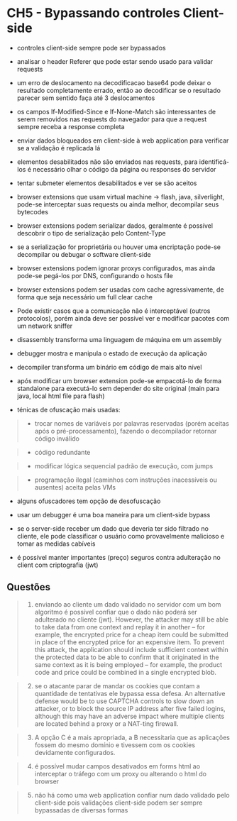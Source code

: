 # CH5 - Bypassando controles Client-side

- controles client-side sempre pode ser bypassados

- analisar o header Referer que pode estar sendo usado para validar requests

- um erro de deslocamento na decodificacao base64 pode deixar o resultado completamente errado, então ao decodificar se o resultado parecer sem sentido faça até 3 deslocamentos

- os campos If-Modified-Since e If-None-Match são interessantes de serem removidos nas requests do navegador para que a request sempre receba a response completa

- enviar dados bloqueados em client-side à web application para verificar se a validação é replicada lá

- elementos desabilitados não são enviados nas requests, para identificá-los é necessário olhar o código da página ou responses do servidor

- tentar submeter elementos desabilitados e ver se são aceitos

- browser extensions que usam virtual machine -> flash, java, silverlight, pode-se interceptar suas requests ou ainda melhor, decompilar seus bytecodes

- browser extensions podem serializar dados, geralmente é possível descobrir o tipo de serialização pelo Content-Type

- se a serialização for proprietária ou houver uma encriptação pode-se decompilar ou debugar o software client-side

- browser extensions podem ignorar proxys configurados, mas ainda pode-se pegá-los por DNS, configurando o hosts file

- browser extensions podem ser usadas com cache agressivamente, de forma que seja necessário um full clear cache

- Pode existir casos que a comunicação não é interceptável (outros protocolos), porém ainda deve ser possível ver e modificar pacotes com um network sniffer

- disassembly transforma uma linguagem de máquina em um assembly

- debugger mostra e manipula o estado de execução da aplicação

- decompiler transforma um binário em código de mais alto nível

- após modificar um browser extension pode-se empacotá-lo de forma standalone para executá-lo sem depender do site original (main para java, local html file para flash)

- ténicas de ofuscação mais usadas:

> * trocar nomes de variáveis por palavras reservadas (porém aceitas após o pré-processamento), fazendo o decompilador retornar código inválido

> * código redundante

> * modificar lógica sequencial padrão de execução, com jumps

> * programação ilegal (caminhos com instruções inacessíveis ou ausentes) aceita pelas VMs

- alguns ofuscadores tem opção de desofuscação 


- usar um debugger é uma boa maneira para um client-side bypass

- se o server-side receber um dado que deveria ter sido filtrado no cliente, ele pode classificar o usuário como provavelmente malicioso e tomar as medidas cabíveis

- é possível manter importantes (preço) seguros contra adulteração no client com criptografia (jwt)

## Questões

> 1. enviando ao cliente um dado validado no servidor com um bom algoritmo é possível confiar que o dado não poderá ser adulterado no cliente (jwt). However, the attacker may still be able to take data from one context and replay it in another – for example, the encrypted price for a cheap item could be submitted in place of the encrypted price for an expensive item. To prevent this attack, the application should include sufficient context within the protected data to be able to confirm that it originated in the same context as it is being employed – for example, the product code and price could be combined in a single encrypted blob.

> 2. se o atacante parar de mandar os cookies que contam a quantidade de tentativas ele bypassa essa defesa. An alternative defense would be to use CAPTCHA controls to slow down an attacker, or to block the source IP address after five failed logins, although this may have an adverse impact where multiple clients are located behind a proxy or a NAT-ting firewall.

> 3. A opção C é a mais apropriada, a B necessitaria que as aplicações fossem do mesmo domínio e tivessem com os cookies devidamente configurados.

> 4. é possível mudar campos desativados em forms html ao interceptar o tráfego com um proxy ou alterando o html do browser

> 5. não há como uma web application confiar num dado validado pelo client-side pois validações client-side podem ser sempre bypassadas de diversas formas
